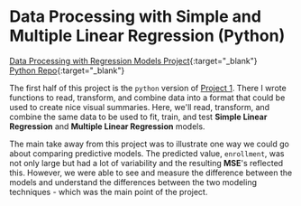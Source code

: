 # Data Processing with Simple and Multiple Linear Regression (Python)

[Data Processing with Regression Models Project](https://bphigg.github.io/python_data/Data_Processing_US_Census_Bureau.html){:target="_blank"}  
[Python Repo](https://github.com/bphigg/python_data){:target="_blank"}

The first half of this project is the `python` version of [Project 1](https://bphigg.github.io/2023/09/20/Project-1.html). There I wrote functions to read, transform, and combine data into a format that could be used to create nice visual summaries. Here, we'll read, transform, and combine the same data to be used to fit, train, and test **Simple Linear Regression** and **Multiple Linear Regression** models.

The main take away from this project was to illustrate one way we could go about comparing predictive models. The predicted value, `enrollment`, was not only large but had a lot of variability and the resulting **MSE**'s reflected this. However, we were able to see and measure the difference between the models and understand the differences between the two modeling techniques - which was the main point of the project.
